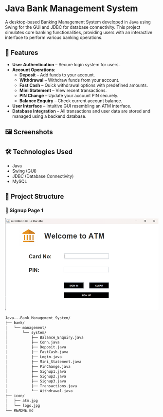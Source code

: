 # Java Bank Management System

A desktop-based Banking Management System developed in Java using Swing for the GUI and JDBC for database connectivity. This project simulates core banking functionalities, providing users with an interactive interface to perform various banking operations.

## 🧰 Features

- **User Authentication** – Secure login system for users.
- **Account Operations**:
  - **Deposit** – Add funds to your account.
  - **Withdrawal** – Withdraw funds from your account.
  - **Fast Cash** – Quick withdrawal options with predefined amounts.
  - **Mini Statement** – View recent transactions.
  - **PIN Change** – Update your account PIN securely.
  - **Balance Enquiry** – Check current account balance.
- **User Interface** – Intuitive GUI resembling an ATM interface.
- **Database Integration** – All transactions and user data are stored and managed using a backend database.

## 🖼️ Screenshots



## 🛠️ Technologies Used

- Java
- Swing (GUI)
- JDBC (Database Connectivity)
- MySQL

## 📁 Project Structure

### 📝 Signup Page 1
![image alt](https://github.com/HarshitKr3005/Java---Bank_Management_System/blob/afaf9ea96dc82ff4cf40309a20f621da580085bb/Screenshots/Login%20Page.png)



```
Java---Bank_Management_System/
├── bank/
│   └── management/
│       └── system/
│           ├── Balance_Enquiry.java
│           ├── Conn.java
│           ├── Deposit.java
│           ├── FastCash.java
│           ├── Login.java
│           ├── Mini_Statement.java
│           ├── PinChange.java
│           ├── Signup1.java
│           ├── Signup2.java
│           ├── Signup3.java
│           ├── Transactions.java
│           └── Withdrawal.java
├── icon/
│   ├── atm.jpg
│   └── logo.jpg
└── README.md
```



